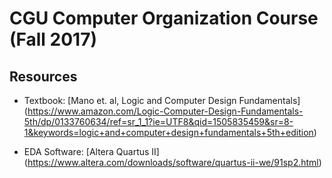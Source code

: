 # CGU Computer Organization Course (Fall 2017)

## Resources

- Textbook: [Mano et. al, Logic and Computer Design Fundamentals] (https://www.amazon.com/Logic-Computer-Design-Fundamentals-5th/dp/0133760634/ref=sr_1_1?ie=UTF8&qid=1505835459&sr=8-1&keywords=logic+and+computer+design+fundamentals+5th+edition)

- EDA Software: [Altera Quartus II] (https://www.altera.com/downloads/software/quartus-ii-we/91sp2.html)

